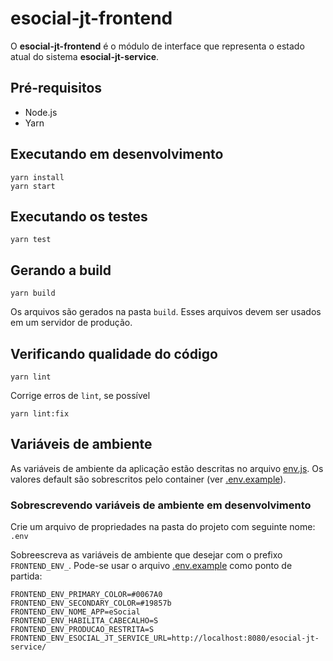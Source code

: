 # esocial-jt-frontend

O **esocial-jt-frontend** é o módulo de interface que representa o estado atual do sistema **esocial-jt-service**.

## Pré-requisitos

- Node.js
- Yarn

## Executando em desenvolvimento

```console
yarn install
yarn start
```

## Executando os testes

```console
yarn test
```

## Gerando a build

```console
yarn build
```

Os arquivos são gerados na pasta `build`. Esses arquivos devem ser usados em um servidor de produção.

## Verificando qualidade do código

```console
yarn lint
```

Corrige erros de `lint`, se possível

```console
yarn lint:fix
```

## Variáveis de ambiente

As variáveis de ambiente da aplicação estão descritas no arquivo [env.js](src/shared/env.js). Os valores default são sobrescritos pelo container (ver [.env.example](.env.example)).

### Sobrescrevendo variáveis de ambiente em desenvolvimento

Crie um arquivo de propriedades na pasta do projeto com seguinte nome: `.env`

Sobreescreva as variáveis de ambiente que desejar com o prefixo `FRONTEND_ENV_`. Pode-se usar o arquivo [.env.example](.env.example) como ponto de partida:

```
FRONTEND_ENV_PRIMARY_COLOR=#0067A0
FRONTEND_ENV_SECONDARY_COLOR=#19857b
FRONTEND_ENV_NOME_APP=eSocial
FRONTEND_ENV_HABILITA_CABECALHO=S
FRONTEND_ENV_PRODUCAO_RESTRITA=S
FRONTEND_ENV_ESOCIAL_JT_SERVICE_URL=http://localhost:8080/esocial-jt-service/
```
